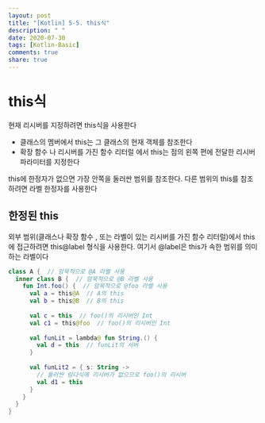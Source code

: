 ```yaml
---
layout: post
title: "[Kotlin] 5-5. this식"
description: " "
date: 2020-07-30
tags: [Kotlin-Basic]
comments: true
share: true
---
```


# this식
현재 리시버를 지정하려면 this식을 사용한다   
- 클래스의 멤버에서 this는 그 클래스의 현재 객체를 참조한다   
- 확장 함수 나 리시버를 가진 함수 리터럴 에서 this는 점의 왼쪽 편에 전달한 리시버 파라미터를 지정한다

this에 한정자가 없으면 가장 안쪽을 둘러싼 범위를 참조한다. 다른 범위의 this를 참조하려면 라벨 한정자를 사용한다
## 한정된 this
외부 범위(클래스나 확장 함수 , 또는 라벨이 있는 리시버를 가진 함수 리터럴)에서 this에 접근하려면 this@label	형식을 사용한다. 여기서 @label은 this가 속한 범위를 의미하는 라벨이다

```kotlin
class A {  // 암묵적으로 @A 라벨 사용
  inner class B {  // 암묵적으로 @B 라벨 사용
    fun Int.foo() {  // 암묵적으로 @foo 라벨 사용
      val a = this@A  // A의 this
      val b = this@B  // B의 this
      
      val c = this  // foo()의 리시버인 Int
      val c1 = this@foo  // foo()의 리시버인 Int
      
      val funLit = lambda@ fun String.() {
        val d = this  // funLit의 서버
      }
      
      val funLit2 = { s: String ->
        // 둘러싼 람다식에 리시버가 없으므로 foo()의 리시버
        val d1 = this
      }
    }
  }
}
```
